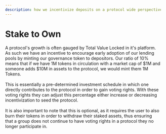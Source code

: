 ```yaml
---
description: how we incentivize deposits on a protocol wide perspective
---
```


# Stake to Own

A protocol's growth is often gauged by Total Value Locked in it's platform. As such we have an incentive to encourage early adoption of our lending pools by minting our governance token to depositors.  Our ratio of 10% means that if we have 1M tokens in circulation with a market cap of $1M and someone adds $10M in assets to the protocol, we would mint them 1M Tokens.  \
\
This is essentially a pre-determined investment schedule in which one directly contributes to the protocol in order to gain voting rights.  With these voting rights they can adjust this percentage either increase or decreasing incentivization to seed the protocol. \
\
It is also important to note that this is optional, as it requires the user to also burn their tokens in order to withdraw their staked assets, thus ensuring that a group does not continue to have voting rights in a protocol they no longer participate in.
